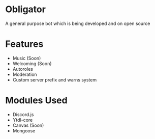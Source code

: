 # Obligator

A general purpose bot which is being developed and on open source

# Features
* Music (Soon)
* Welcoming (Soon)
* Autoroles
* Moderation 
* Custom server prefix and warns system

# Modules Used
* Discord.js
* Ytdl-core
* Canvas (Soon)
* Mongoose
